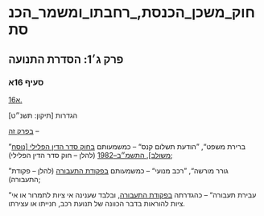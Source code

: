 # חוק_משכן_הכנסת,_רחבתו_ומשמר_הכנסת

## פרק ג׳1: הסדרת התנועה

### סעיף 16א

[16א.](https://he.wikisource.org/wiki/%D7%97%D7%95%D7%A7_%D7%9E%D7%A9%D7%9B%D7%9F_%D7%94%D7%9B%D7%A0%D7%A1%D7%AA,_%D7%A8%D7%97%D7%91%D7%AA%D7%95_%D7%95%D7%9E%D7%A9%D7%9E%D7%A8_%D7%94%D7%9B%D7%A0%D7%A1%D7%AA#%D7%A1%D7%A2%D7%99%D7%A3_16%D7%90)

הגדרות [תיקון: תשנ״ט]

[בפרק זה](https://he.wikisource.org/wiki/%D7%97%D7%95%D7%A7_%D7%9E%D7%A9%D7%9B%D7%9F_%D7%94%D7%9B%D7%A0%D7%A1%D7%AA,_%D7%A8%D7%97%D7%91%D7%AA%D7%95_%D7%95%D7%9E%D7%A9%D7%9E%D7%A8_%D7%94%D7%9B%D7%A0%D7%A1%D7%AA#%D7%A4%D7%A8%D7%A7_%D7%921) –

”ברירת משפט“, ”הודעת תשלום קנס“ – כמשמעותם [בחוק סדר הדין הפלילי [נוסח משולב], התשמ״ב–1982](https://he.wikisource.org/wiki/%D7%97%D7%95%D7%A7_%D7%A1%D7%93%D7%A8_%D7%94%D7%93%D7%99%D7%9F_%D7%94%D7%A4%D7%9C%D7%99%D7%9C%D7%99 "חוק סדר הדין הפלילי") (להלן – חוק סדר הדין הפלילי);

”גורר מורשה“, ”רכב מנועי“ – כמשמעותם [בפקודת התעבורה](https://he.wikisource.org/wiki/%D7%A4%D7%A7%D7%95%D7%93%D7%AA_%D7%94%D7%AA%D7%A2%D7%91%D7%95%D7%A8%D7%94 "פקודת התעבורה") (להלן – פקודת התעבורה);

”עבירת תעבורה“ – כהגדרתה [בפקודת התעבורה](https://he.wikisource.org/wiki/%D7%A4%D7%A7%D7%95%D7%93%D7%AA_%D7%94%D7%AA%D7%A2%D7%91%D7%95%D7%A8%D7%94 "פקודת התעבורה"), ובלבד שענינה אי ציות לתמרור או אי ציות להוראות בדבר הכוונה של תנועת רכב, חנייתו או עצירתו.